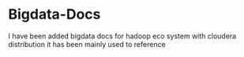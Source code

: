 # Bigdata-Docs

I have been added bigdata docs for hadoop eco system with cloudera distribution
it has been mainly used to reference
